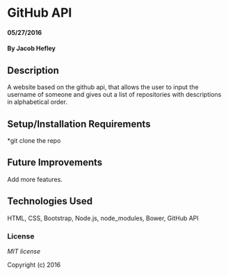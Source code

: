 # GitHub API

#### 05/27/2016

#### By Jacob Hefley

## Description

A website based on the github api, that allows the user to input the username of someone and gives out a list of repositories with descriptions in alphabetical order.


## Setup/Installation Requirements

*git clone the repo


## Future Improvements

Add more features.

## Technologies Used

HTML, CSS, Bootstrap, Node.js, node_modules, Bower, GitHub API 

### License

*MIT license*

Copyright (c) 2016
